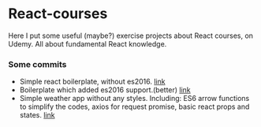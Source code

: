 # React-courses
Here I put some useful (maybe?) exercise projects about React courses, on Udemy. All about fundamental React knowledge.

### Some commits
+ Simple react boilerplate, without es2016. [link](https://github.com/markselby9/React-courses/commit/9bd8ed456cec91f96d2f677ce36c201455bda85d)
+ Boilerplate which added es2016 support.(better) [link](https://github.com/markselby9/React-courses/commit/44e9996efe0fb6708e2adeb0b8f374edfe36b60e)
+ Simple weather app without any styles. Including: ES6 arrow functions to simplify the codes, axios for request promise, basic react props and states. [link](https://github.com/markselby9/React-courses/commit/636758d141898226310771cb2e7f53894034cd9b)
